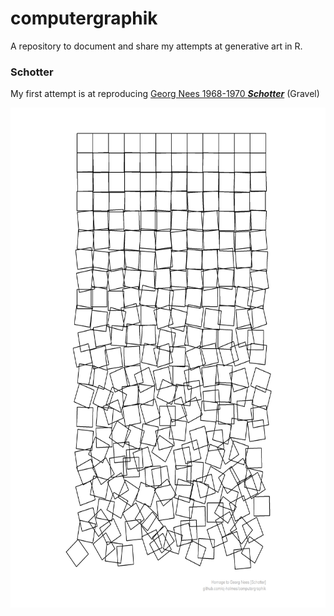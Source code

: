 
<!-- README.md is generated from README.Rmd. Please edit that file -->

# computergraphik

A repository to document and share my attempts at generative art in R.

### Schotter

My first attempt is at reproducing [Georg Nees 1968-1970
***Schotter***](https://collections.vam.ac.uk/item/O221321/schotter-print-nees-georg/)
(Gravel)

<img src="gravel/gravel.png" height="800"/>
